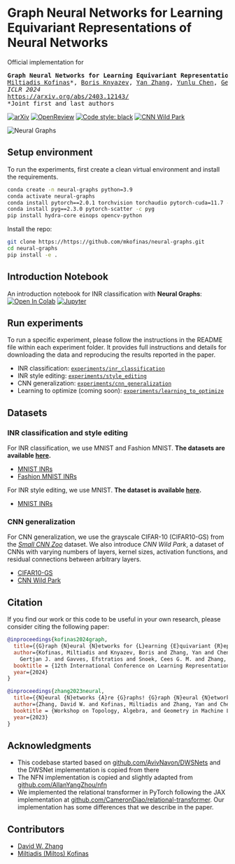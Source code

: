 # Graph Neural Networks for Learning Equivariant Representations of Neural Networks

Official implementation for
<pre>
<b>Graph Neural Networks for Learning Equivariant Representations of Neural Networks</b>
<a href="https://mkofinas.github.io/">Miltiadis Kofinas</a>*, <a href="https://bknyaz.github.io/">Boris Knyazev</a>, <a href="https://www.cyanogenoid.com/">Yan Zhang</a>, <a href="https://yunlu-chen.github.io/">Yunlu Chen</a>, <a href="https://gertjanburghouts.github.io/">Gertjan J. Burghouts</a>, <a href="https://egavves.com/">Efstratios Gavves</a>, <a href="https://www.ceessnoek.info/">Cees G. M. Snoek</a>, <a href="https://davzha.netlify.app/">David W. Zhang</a>*
<em>ICLR 2024</em>
<a href="https://arxiv.org/abs/2403.12143">https://arxiv.org/abs/2403.12143/</a>
*Joint first and last authors
</pre>

[![arXiv](https://img.shields.io/badge/arXiv-2403.12143-b31b1b.svg?logo=arxiv)](https://arxiv.org/abs/2403.12143)
[![OpenReview](https://img.shields.io/badge/OpenReview-oO6FsMyDBt-b31b1b.svg)](https://openreview.net/forum?id=oO6FsMyDBt)
<a href="https://github.com/psf/black"><img alt="Code style: black" src="https://img.shields.io/badge/code%20style-black-000000.svg"></a>
[![CNN Wild Park](https://img.shields.io/badge/Zenodo-CNN%20Wild%20Park-blue?logo=zenodo)](https://doi.org/10.5281/zenodo.12797219)

<picture>
  <source media="(prefers-color-scheme: dark)" srcset="assets/neural_graphs_dark_transparent_bg.png">
  <source media="(prefers-color-scheme: light)" srcset="assets/neural_graphs_light_transparent_bg.png">
  <img alt="Neural Graphs" src="assets/neural_graphs_light_transparent_bg.png">
</picture>

## Setup environment

To run the experiments, first create a clean virtual environment and install the requirements.

```bash
conda create -n neural-graphs python=3.9
conda activate neural-graphs
conda install pytorch==2.0.1 torchvision torchaudio pytorch-cuda=11.7 -c pytorch -c nvidia
conda install pyg==2.3.0 pytorch-scatter -c pyg
pip install hydra-core einops opencv-python
```

Install the repo:

```bash
git clone https://https://github.com/mkofinas/neural-graphs.git
cd neural-graphs
pip install -e .
```

## Introduction Notebook

An introduction notebook for INR classification with **Neural Graphs**:
[![Open In Colab](https://colab.research.google.com/assets/colab-badge.svg)](https://colab.research.google.com/github/mkofinas/neural-graphs/blob/main/notebooks/mnist-inr-classification.ipynb)
[![Jupyter](https://img.shields.io/static/v1.svg?logo=jupyter&label=Jupyter&message=View%20On%20Github&color=lightgreen)](notebooks/mnist-inr-classification.ipynb)

## Run experiments

To run a specific experiment, please follow the instructions in the README file within each experiment folder.
It provides full instructions and details for downloading the data and reproducing the results reported in the paper.

- INR classification: [`experiments/inr_classification`](experiments/inr_classification)
- INR style editing: [`experiments/style_editing`](experiments/style_editing)
- CNN generalization: [`experiments/cnn_generalization`](experiments/cnn_generalization)
- Learning to optimize (coming soon): [`experiments/learning_to_optimize`](experiments/learning_to_optimize)

## Datasets

### INR classification and style editing

For INR classification, we use MNIST and Fashion MNIST. **The datasets are available [here](https://www.dropbox.com/sh/56pakaxe58z29mq/AABtWNkRYroLYe_cE3c90DXVa?dl=0).**

- [MNIST INRs](https://www.dropbox.com/sh/56pakaxe58z29mq/AABtWNkRYroLYe_cE3c90DXVa?dl=0&preview=mnist-inrs.zip)
- [Fashion MNIST INRs](https://www.dropbox.com/sh/56pakaxe58z29mq/AABtWNkRYroLYe_cE3c90DXVa?dl=0&preview=fmnist_inrs.zip)

For INR style editing, we use MNIST. **The dataset is available [here](https://www.dropbox.com/sh/56pakaxe58z29mq/AABtWNkRYroLYe_cE3c90DXVa?dl=0).**

- [MNIST INRs](https://www.dropbox.com/sh/56pakaxe58z29mq/AABtWNkRYroLYe_cE3c90DXVa?dl=0&preview=mnist-inrs.zip)

### CNN generalization

For CNN generalization, we use the grayscale CIFAR-10 (CIFAR10-GS) from the
[_Small CNN Zoo_](https://github.com/google-research/google-research/tree/master/dnn_predict_accuracy)
dataset.
We also introduce *CNN Wild Park*, a dataset of CNNs with varying numbers of
layers, kernel sizes, activation functions, and residual connections between
arbitrary layers.

- [CIFAR10-GS](https://storage.cloud.google.com/gresearch/smallcnnzoo-dataset/cifar10.tar.xz)
- [CNN Wild Park](https://zenodo.org/records/12797219)

## Citation

If you find our work or this code to be useful in your own research, please consider citing the following paper:

```bib
@inproceedings{kofinas2024graph,
  title={{G}raph {N}eural {N}etworks for {L}earning {E}quivariant {R}epresentations of {N}eural {N}etworks},
  author={Kofinas, Miltiadis and Knyazev, Boris and Zhang, Yan and Chen, Yunlu and Burghouts,
    Gertjan J. and Gavves, Efstratios and Snoek, Cees G. M. and Zhang, David W.},
  booktitle = {12th International Conference on Learning Representations ({ICLR})},
  year={2024}
}
```

```bib
@inproceedings{zhang2023neural,
  title={{N}eural {N}etworks {A}re {G}raphs! {G}raph {N}eural {N}etworks for {E}quivariant {P}rocessing of {N}eural {N}etworks},
  author={Zhang, David W. and Kofinas, Miltiadis and Zhang, Yan and Chen, Yunlu and Burghouts, Gertjan J. and Snoek, Cees G. M.},
  booktitle = {Workshop on Topology, Algebra, and Geometry in Machine Learning (TAG-ML), ICML},
  year={2023}
}
```

## Acknowledgments

- This codebase started based on [github.com/AvivNavon/DWSNets](https://github.com/AvivNavon/DWSNets) and the DWSNet implementation is copied from there
- The NFN implementation is copied and slightly adapted from [github.com/AllanYangZhou/nfn](https://github.com/AllanYangZhou/nfn)
- We implemented the relational transformer in PyTorch following the JAX implementation at [github.com/CameronDiao/relational-transformer](https://github.com/CameronDiao/relational-transformer). Our implementation has some differences that we describe in the paper.

## Contributors

- [David W. Zhang](https://davzha.netlify.app/)
- [Miltiadis (Miltos) Kofinas](https://mkofinas.github.io/)
